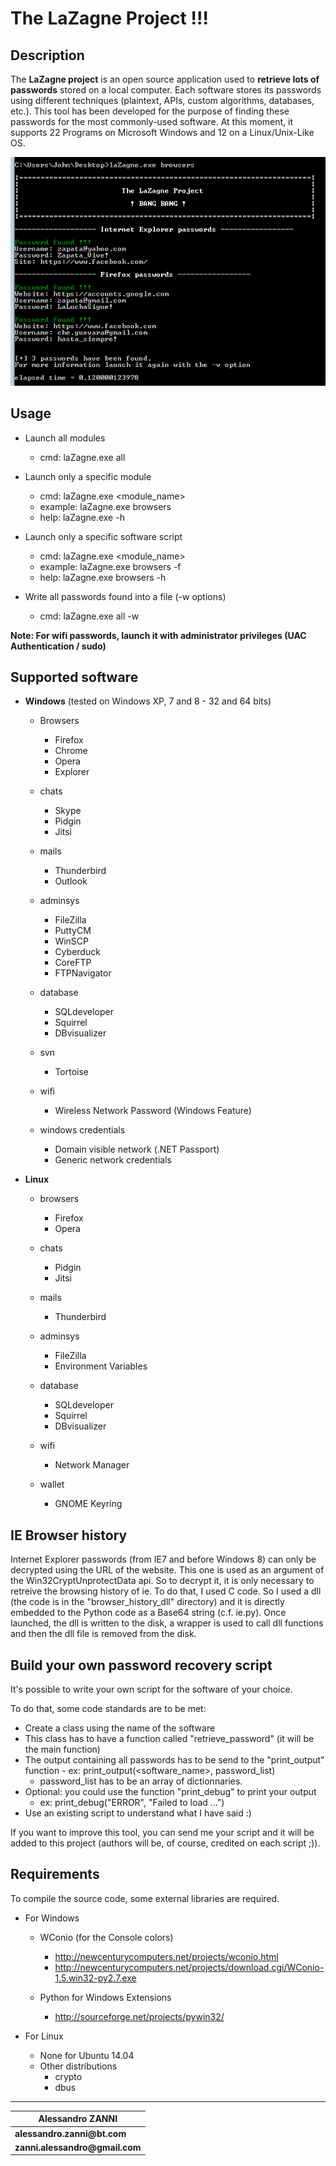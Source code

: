 
__The LaZagne Project !!!__
==

Description
----
The __LaZagne project__ is an open source application used to __retrieve lots of passwords__ stored on a local computer. 
Each software stores its passwords using different techniques (plaintext, APIs, custom algorithms, databases, etc.). This tool has been developed for the purpose of finding these passwords for the most commonly-used software. 
At this moment, it supports 22 Programs on Microsoft Windows and 12 on a Linux/Unix-Like OS.

<p align="center"><img src="./pictures/lazagne.png" alt="The LaZagne project"></p>

Usage
----
* Launch all modules
	* cmd: laZagne.exe all

* Launch only a specific module
	* cmd: laZagne.exe <module_name>
	* example: laZagne.exe browsers
	* help: laZagne.exe -h

* Launch only a specific software script
	* cmd: laZagne.exe <module_name> <software>
	* example: laZagne.exe browsers -f
	* help: laZagne.exe browsers -h

* Write all passwords found into a file (-w options)
	* cmd: laZagne.exe all -w

__Note: For wifi passwords, launch it with administrator privileges (UAC Authentication / sudo)__

Supported software
----

* __Windows__ (tested on Windows XP, 7 and 8 - 32 and 64 bits)
	* Browsers
		* Firefox
		* Chrome
		* Opera
		* Explorer

	* chats
		* Skype
		* Pidgin
		* Jitsi

	* mails
		* Thunderbird
		* Outlook

	* adminsys
		* FileZilla
		* PuttyCM
		* WinSCP
		* Cyberduck
		* CoreFTP
		* FTPNavigator

	* database
		* SQLdeveloper
		* Squirrel
		* DBvisualizer

	* svn
		* Tortoise

	* wifi
		* Wireless Network Password (Windows Feature)

	* windows credentials
		* Domain visible network (.NET Passport)
		* Generic network credentials

* __Linux__
	* browsers
		* Firefox
		* Opera

	* chats
		* Pidgin
		* Jitsi

	* mails
		* Thunderbird

	* adminsys
		* FileZilla
		* Environment Variables

	* database
		* SQLdeveloper
		* Squirrel
		* DBvisualizer

	* wifi
		* Network Manager

	* wallet
		* GNOME Keyring


IE Browser history
----
Internet Explorer passwords (from IE7 and before Windows 8) can only be decrypted using the URL of the website. This one is used as an argument of the Win32CryptUnprotectData api. So to decrypt it, it is only necessary to retreive the browsing history of ie. 
To do that, I used C code. So I used a dll (the code is in the "browser_history_dll" directory) and it is directly embedded to the Python code as a Base64 string (c.f. ie.py). Once launched, the dll is written to the disk, a wrapper is used to call dll functions and then the dll file is removed from the disk.

Build your own password recovery script
----
It's possible to write your own script for the software of your choice. 

To do that, some code standards are to be met: 
* Create a class using the name of the software
* This class has to have a function called "retrieve_password" (it will be the main function)
* The output containing all passwords has to be send to the "print_output" function - ex: print_output(<software_name>, password_list)
	* password_list has to be an array of dictionnaries. 
* Optional: you could use the function "print_debug" to print your output 
	* ex: print_debug("ERROR", "Failed to load ...")
* Use an existing script to understand what I have said :)

If you want to improve this tool, you can send me your script and it will be added to this project (authors will be, of course, credited on each script ;)).

Requirements
----
To compile the source code, some external libraries are required.

* For Windows
	* WConio (for the Console colors)
		* http://newcenturycomputers.net/projects/wconio.html
		* http://newcenturycomputers.net/projects/download.cgi/WConio-1.5.win32-py2.7.exe

	* Python for Windows Extensions
		* http://sourceforge.net/projects/pywin32/

* For Linux
	* None for Ubuntu 14.04
	* Other distributions
		* crypto
		* dbus

----
| __Alessandro ZANNI__    |
| ------------- |
| __alessandro.zanni@bt.com__    |
| __zanni.alessandro@gmail.com__  |


 

